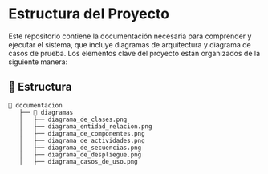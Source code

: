 # Estructura del Proyecto

Este repositorio contiene la documentación necesaria para comprender y ejecutar el sistema, que incluye diagramas de arquitectura y diagrama de casos de prueba. Los elementos clave del proyecto están organizados de la siguiente manera:

## 📂 Estructura 

```plaintext
📂 documentacion
   ├── 📂 diagramas
   │   ├── diagrama_de_clases.png
   │   ├── diagrama_entidad_relacion.png
   │   ├── diagrama_de_componentes.png
   │   ├── diagrama_de_actividades.png
   │   ├── diagrama_de_secuencias.png
   │   ├── diagrama_de_despliegue.png
   │   ├── diagrama_casos_de_uso.png
```
